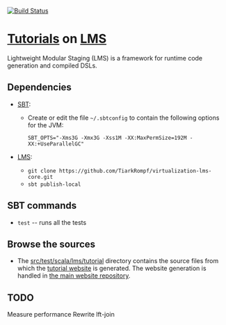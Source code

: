 [![Build Status](https://api.travis-ci.org/scala-lms/tutorials.png)](https://travis-ci.org/scala-lms/tutorials)

[Tutorials](http://scala-lms.github.io/tutorials/) on [LMS](http://scala-lms.github.io)
======================================================================

Lightweight Modular Staging (LMS) is a framework for runtime code generation and compiled DSLs.

Dependencies
------------

* [SBT](http://www.scala-sbt.org/):
  * Create or edit the file `~/.sbtconfig` to contain the following options for the JVM:

    `SBT_OPTS="-Xms3G -Xmx3G -Xss1M -XX:MaxPermSize=192M -XX:+UseParallelGC"`

* [LMS](https://github.com/TiarkRompf/virtualization-lms-core):
  * `git clone https://github.com/TiarkRompf/virtualization-lms-core.git`
  * `sbt publish-local`

SBT commands
------------

* `test` -- runs all the tests

Browse the sources
------------------

* The [src/test/scala/lms/tutorial](src/test/scala/lms/tutorial) directory contains the source files from which the [tutorial website](http://scala-lms.github.io/tutorials) is generated. The website generation is handled in [the main website repository](https://github.com/scala-lms/scala-lms.github.com#maintainers).

TODO
----------

Measure performance
Rewrite lft-join